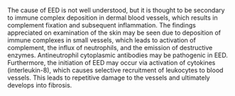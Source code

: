 The cause of EED is not well understood, but it is thought to be secondary to immune complex deposition in dermal blood vessels, which results in complement fixation and subsequent inflammation. The findings appreciated on examination of the skin may be seen due to deposition of immune complexes in small vessels, which leads to activation of complement, the influx of neutrophils, and the emission of destructive enzymes. Antineutrophil cytoplasmic antibodies may be pathogenic in EED. Furthermore, the initiation of EED may occur via activation of cytokines (interleukin-8), which causes selective recruitment of leukocytes to blood vessels. This leads to repetitive damage to the vessels and ultimately develops into fibrosis.